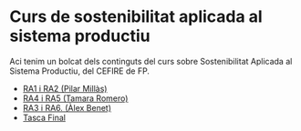 # Curs de sostenibilitat aplicada al sistema productiu

Aci tenim un bolcat dels continguts del curs sobre Sostenibilitat Aplicada al Sistema Productiu, del CEFIRE de FP.

* [RA1 i RA2  (Pilar Millàs)](ra1_2.md)
* [RA4 i RA5 (Tamara Romero)](ra4_5.md)
* [RA3 i RA6. (Àlex Benet)](ra3_6.md)
* [Tasca Final](tasca_final.md)